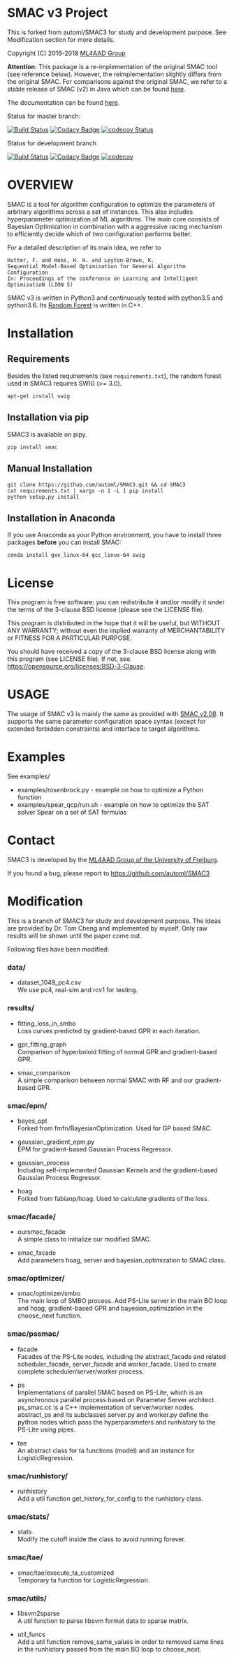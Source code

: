 # SMAC v3 Project

This is forked from automl/SMAC3 for study and development purpose. 
See Modification section for more details.

Copyright (C) 2016-2018  [ML4AAD Group](http://www.ml4aad.org/)

__Attention__: This package is a re-implementation of the original SMAC tool
(see reference below).
However, the reimplementation slightly differs from the original SMAC.
For comparisons against the original SMAC, we refer to a stable release of SMAC (v2) in Java
which can be found [here](http://www.cs.ubc.ca/labs/beta/Projects/SMAC/).

The documentation can be found [here](https://automl.github.io/SMAC3/).

Status for master branch:

[![Build Status](https://travis-ci.org/automl/SMAC3.svg?branch=master)](https://travis-ci.org/automl/SMAC3)
[![Codacy Badge](https://api.codacy.com/project/badge/Grade/58f47a4bd25e45c9a4901ebca68118ff?branch=master)](https://www.codacy.com/app/automl/SMAC3?utm_source=github.com&amp;utm_medium=referral&amp;utm_content=automl/SMAC3&amp;utm_campaign=Badge_Grade)
[![codecov Status](https://codecov.io/gh/automl/SMAC3/branch/master/graph/badge.svg)](https://codecov.io/gh/automl/SMAC3)

Status for development branch

[![Build Status](https://travis-ci.org/automl/SMAC3.svg?branch=development)](https://travis-ci.org/automl/SMAC3)
[![Codacy Badge](https://api.codacy.com/project/badge/Grade/58f47a4bd25e45c9a4901ebca68118ff?branch=development)](https://www.codacy.com/app/automl/SMAC3?utm_source=github.com&amp;utm_medium=referral&amp;utm_content=automl/SMAC3&amp;utm_campaign=Badge_Grade)
[![codecov](https://codecov.io/gh/automl/SMAC3/branch/development/graph/badge.svg)](https://codecov.io/gh/automl/SMAC3)

# OVERVIEW

SMAC is a tool for algorithm configuration to optimize the parameters of
arbitrary algorithms across a set of instances. This also includes
hyperparameter optimization of ML algorithms. The main core consists of
Bayesian Optimization in combination with a aggressive racing mechanism to
efficiently decide which of two configuration performs better.

For a detailed description of its main idea,
we refer to

    Hutter, F. and Hoos, H. H. and Leyton-Brown, K.
    Sequential Model-Based Optimization for General Algorithm Configuration
    In: Proceedings of the conference on Learning and Intelligent OptimizatioN (LION 5)


SMAC v3 is written in Python3 and continuously tested with python3.5 and
python3.6. Its [Random Forest](https://github.com/automl/random_forest_run)
is written in C++.

# Installation

## Requirements

Besides the listed requirements (see `requirements.txt`), the random forest
used in SMAC3 requires SWIG (>= 3.0).

```apt-get install swig```


## Installation via pip

SMAC3 is available on pipy.

```pip install smac```

## Manual Installation

```
git clone https://github.com/automl/SMAC3.git && cd SMAC3
cat requirements.txt | xargs -n 1 -L 1 pip install
python setup.py install
```

## Installation in Anaconda

If you use Anaconda as your Python environment, you have to install three
packages **before** you can install SMAC:

```conda install gxx_linux-64 gcc_linux-64 swig```

# License

This program is free software: you can redistribute it and/or modify
it under the terms of the 3-clause BSD license (please see the LICENSE file).

This program is distributed in the hope that it will be useful,
but WITHOUT ANY WARRANTY; without even the implied warranty of
MERCHANTABILITY or FITNESS FOR A PARTICULAR PURPOSE.

You should have received a copy of the 3-clause BSD license
along with this program (see LICENSE file).
If not, see <https://opensource.org/licenses/BSD-3-Clause>.

# USAGE

The usage of SMAC v3 is mainly the same as provided with [SMAC v2.08](http://www.cs.ubc.ca/labs/beta/Projects/SMAC/v2.08.00/manual.pdf).
It supports the same parameter configuration space syntax
(except for extended forbidden constraints) and interface to
target algorithms.

# Examples

See examples/

  * examples/rosenbrock.py - example on how to optimize a Python function
  * examples/spear_qcp/run.sh - example on how to optimize the SAT solver Spear
    on a set of SAT formulas

# Contact

SMAC3 is developed by the [ML4AAD Group of the University of Freiburg](http://www.ml4aad.org/).

If you found a bug, please report to https://github.com/automl/SMAC3

# Modification

This is a branch of SMAC3 for study and development purpose. 
The ideas are provided by Dr. Tom Cheng and implemented by myself.
Only raw results will be shown until the paper come out.

Following files have been modified:

### data/
* dataset_1049_pc4.csv <br>
We use pc4, real-sim and rcv1 for testing.

### results/
* fitting_loss_in_smbo <br>
Loss curves predicted by gradient-based GPR in each iteration.

* gpr_fitting_graph <br>
Comparison of hyperboloid fitting of normal GPR and gradient-based GPR.

* smac_comparison <br>
A simple comparison between normal SMAC with RF and our gradient-based GPR.

### smac/epm/
* bayes_opt <br>
Forked from fmfn/BayesianOptimization. Used for GP based SMAC.

* gaussian_gradient_epm.py <br>
EPM for gradient-based Gaussian Process Regressor.

* gaussian_process <br>
Including self-implemented Gaussian Kernels and the gradient-based Gaussian 
Process Regressor.

* hoag <br>
Forked from fabianp/hoag. Used to calculate gradients of the loss.

### smac/facade/
* oursmac_facade <br>
A simple class to initialize our modified SMAC.

* smac_facade <br>
Add parameters hoag, server and bayesian_optimization 
to SMAC class.

### smac/optimizer/
* smac/optimizer/smbo <br>
The main loop of SMBO process. Add PS-Lite server in the main BO loop and 
hoag, gradient-based GPR and bayesian_optimization in the choose_next function.

### smac/pssmac/
* facade <br>
Facades of the PS-Lite nodes, including the abstract_facade and related 
scheduler_facade, server_facade and worker_facade. Used to create complete
scheduler/server/worker process.

* ps <br>
Implementations of parallel SMAC based on PS-Lite, which is an asynchronous 
parallel process based on Parameter Server architect. <br>
ps_smac.cc is a C++ implementation of server/worker nodes. abstract_ps and 
its subclasses server.py and worker.py define the python nodes which pass the
 hyperparameters and runhistory to the PS-Lite using pipes.

* tae <br>
An abstract class for ta functions (model) and an instance for 
LogisticRegression.

### smac/runhistory/
* runhistory <br>
Add a util function get_history_for_config to the runhistory class.

### smac/stats/
* stats <br>
Modify the cutoff inside the class to avoid running forever.

### smac/tae/
* smac/tae/execute_ta_customized <br>
Temporary ta function for LogisticRegression.

### smac/utils/
* libsvm2sparse <br>
A util function to parse libsvm format data to sparse matrix.

* util_funcs <br>
Add a util function remove_same_values in order to removed same lines in the 
runhistory passed from the main BO loop to choose_next.




